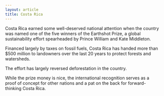 ```yaml
---
layout: article
title: Costa Rica
---
```

Costa Rica earned some well-deserved national attention when the country was named one of the five winners of the Earthshot Prize, a global sustainability effort spearheaded by Prince William and Kate Middleton.

Financed largely by taxes on fossil fuels, Costa Rica has handed more than $500 million to landowners over the last 20 years to protect forests and watersheds.

The effort has largely reversed deforestation in the country.

While the prize money is nice, the international recognition serves as a proof of concept for other nations and a pat on the back for forward-thinking Costa Rica.